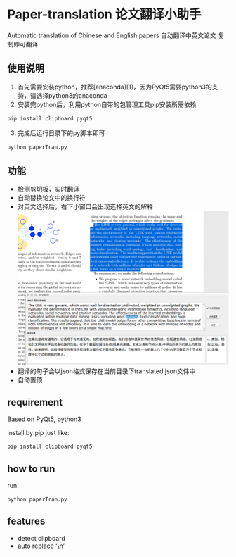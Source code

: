 # Paper-translation 论文翻译小助手
	
Automatic translation of Chinese and English papers
自动翻译中英文论文
复制即可翻译

## 使用说明

1. 首先需要安装python，推荐[anaconda][1]，因为PyQt5需要python3的支持，请选择python3的anaconda
2. 安装完python后，利用python自带的包管理工具pip安装所需依赖
```bash
pip install clipboard pyqt5
```
3. 完成后运行目录下的py脚本即可
```bash
python paperTran.py
```

## 功能
- 检测剪切板，实时翻译
- 自动替换论文中的换行符
- 对英文选择后，右下小窗口会出现选择英文的解释
![Alt text](./doc/1541495491986.png)
- 翻译的句子会以json格式保存在当前目录下translated.json文件中
- 自动置顶


## requirement
Based on PyQt5, python3

install by pip just like:
```bash
pip install clipboard pyqt5
```

## how to run
run:
```bash
python paperTran.py
```

## features
- detect clipboard
- auto replace ‘\n’

